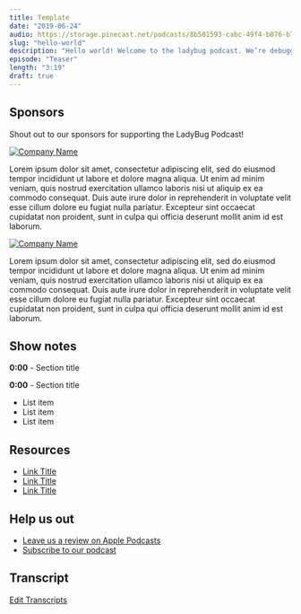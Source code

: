 ```yaml
---
title: Template
date: "2019-06-24"
audio: https://storage.pinecast.net/podcasts/8b501593-cabc-49f4-b076-b7c2e3bca56f/audio/3bdc0e4e-d1a0-4ed8-bdf4-a7c33f426fbc/aspittel__1_.mp3
slug: "hello-world"
description: "Hello world! Welcome to the ladybug podcast. We’re debugging the tech industry."
episode: "Teaser"
length: "3:19"
draft: true
---
```


## Sponsors

Shout out to our sponsors for supporting the LadyBug Podcast!

<a class="image-link" target="_blank" href="https://logrocket.com/"><img src="link/to/logo" alt="Company Name"></a>

Lorem ipsum dolor sit amet, consectetur adipiscing elit, sed do eiusmod tempor incididunt ut labore et dolore magna aliqua. Ut enim ad minim veniam, quis nostrud exercitation ullamco laboris nisi ut aliquip ex ea commodo consequat. Duis aute irure dolor in reprehenderit in voluptate velit esse cillum dolore eu fugiat nulla pariatur. Excepteur sint occaecat cupidatat non proident, sunt in culpa qui officia deserunt mollit anim id est laborum.

<a class="image-link" target="_blank" href="https://logrocket.com/"><img src="link/to/logo" alt="Company Name"></a>

Lorem ipsum dolor sit amet, consectetur adipiscing elit, sed do eiusmod tempor incididunt ut labore et dolore magna aliqua. Ut enim ad minim veniam, quis nostrud exercitation ullamco laboris nisi ut aliquip ex ea commodo consequat. Duis aute irure dolor in reprehenderit in voluptate velit esse cillum dolore eu fugiat nulla pariatur. Excepteur sint occaecat cupidatat non proident, sunt in culpa qui officia deserunt mollit anim id est laborum.

## Show notes

**0:00** - Section title

**0:00** - Section title

- List item
- List item
- List item

## Resources

- <a target="_blank" href="https://www.google.com">Link Title</a>
- <a target="_blank" href="https://www.google.com">Link Title</a>
- <a target="_blank" href="https://www.google.com">Link Title</a>

## Help us out

- <a target="_blank" href="https://podcasts.apple.com/us/podcast/ladybug-podcast/id1469229625">Leave us a review on Apple Podcasts</a>
- <a target="_blank" href="https://link.chtbl.com/ladybugpodcast">Subscribe to our podcast</a>

## Transcript

<!-- The Transcript will not be live until we merge this into master -->
<!-- Replace "css-part-1.md" with the file name of the episode -->

<a target="_blank" href="https://github.com/ladybug-podcast/ladybugpodcast/blob/master/content/blog/episode/css-part-1.md">Edit Transcripts</a>

<div class="transcript">
</div>
